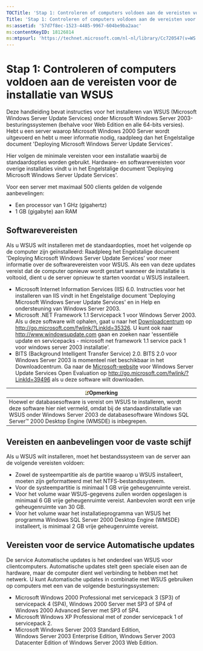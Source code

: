```yaml
---
TOCTitle: 'Stap 1: Controleren of computers voldoen aan de vereisten voor de installatie van WSUS'
Title: 'Stap 1: Controleren of computers voldoen aan de vereisten voor de installatie van WSUS'
ms:assetid: '57d7f8ec-1523-4485-9967-604be9ba2aac'
ms:contentKeyID: 18126814
ms:mtpsurl: 'https://technet.microsoft.com/nl-nl/library/Cc720547(v=WS.10)'
---
```


Stap 1: Controleren of computers voldoen aan de vereisten voor de installatie van WSUS
======================================================================================

Deze handleiding bevat instructies voor het installeren van WSUS (Microsoft Windows Server Update Services) onder Microsoft Windows Server 2003-besturingssystemen (behalve voor Web Edition en alle 64-bits versies). Hebt u een server waarop Microsoft Windows 2000 Server wordt uitgevoerd en hebt u meer informatie nodig, raadpleeg dan het Engelstalige document 'Deploying Microsoft Windows Server Update Services'.

Hier volgen de minimale vereisten voor een installatie waarbij de standaardopties worden gebruikt. Hardware- en softwarevereisten voor overige installaties vindt u in het Engelstalige document 'Deploying Microsoft Windows Server Update Services'.

Voor een server met maximaal 500 clients gelden de volgende aanbevelingen:

-   Een processor van 1 GHz (gigahertz)
-   1 GB (gigabyte) aan RAM

Softwarevereisten
-----------------

Als u WSUS wilt installeren met de standaardopties, moet het volgende op de computer zijn geïnstalleerd: Raadpleeg het Engelstalige document 'Deploying Microsoft Windows Server Update Services' voor meer informatie over de softwarevereisten voor WSUS. Als een van deze updates vereist dat de computer opnieuw wordt gestart wanneer de installatie is voltooid, dient u de server opnieuw te starten voordat u WSUS installeert.

-   Microsoft Internet Information Services (IIS) 6.0. Instructies voor het installeren van IIS vindt in het Engelstalige document 'Deploying Microsoft Windows Server Update Services' en in Help en ondersteuning van Windows Server 2003.
-   Microsoft .NET Framework 1.1 Servicepack 1 voor Windows Server 2003. Als u deze software wilt ophalen, gaat u naar het [Downloadcentrum](http://go.microsoft.com/fwlink/?linkid=47358) op http://go.microsoft.com/fwlink/?LinkId=35326.
    U kunt ook naar http://www.windowsupdate.com gaan en zoeken naar 'essentiële update en servicepacks - microsoft net framework 1.1 service pack 1 voor windows server 2003 installatie'.
-   BITS (Background Intelligent Transfer Service) 2.0. BITS 2.0 voor Windows Server 2003 is momenteel niet beschikbaar in het Downloadcentrum. Ga naar de [Microsoft-website](http://go.microsoft.com/fwlink/?linkid=47357) voor Windows Server Update Services Open Evaluation op http://go.microsoft.com/fwlink/?LinkId=39496 als u deze software wilt downloaden.

| ![](images/Cc720547.note(WS.10).gif)Opmerking                                                                                                                                                                                   |
|--------------------------------------------------------------------------------------------------------------------------------------------------------------------------------------------------------------------------------------------------------------|
| Hoewel er databasesoftware is vereist om WSUS te installeren, wordt deze software hier niet vermeld, omdat bij de standaardinstallatie van WSUS onder Windows Server 2003 de databasesoftware Windows SQL Server™ 2000 Desktop Engine (WMSDE) is inbegrepen. |

Vereisten en aanbevelingen voor de vaste schijf
-----------------------------------------------

Als u WSUS wilt installeren, moet het bestandssysteem van de server aan de volgende vereisten voldoen:

-   Zowel de systeempartitie als de partitie waarop u WSUS installeert, moeten zijn geformatteerd met het NTFS-bestandssysteem.
-   Voor de systeempartitie is minimaal 1 GB vrije geheugenruimte vereist.
-   Voor het volume waar WSUS-gegevens zullen worden opgeslagen is minimaal 6 GB vrije geheugenruimte vereist. Aanbevolen wordt een vrije geheugenruimte van 30 GB.
-   Voor het volume waar het installatieprogramma van WSUS het programma Windows SQL Server 2000 Desktop Engine (WMSDE) installeert, is minimaal 2 GB vrije geheugenruimte vereist.

Vereisten voor de service Automatische updates
----------------------------------------------

De service Automatische updates is het onderdeel van WSUS voor clientcomputers. Automatische updates stelt geen speciale eisen aan de hardware, maar de computer dient wel verbinding te hebben met het netwerk. U kunt Automatische updates in combinatie met WSUS gebruiken op computers met een van de volgende besturingssystemen:

-   Microsoft Windows 2000 Professional met servicepack 3 (SP3) of servicepack 4 (SP4), Windows 2000 Server met SP3 of SP4 of Windows 2000 Advanced Server met SP3 of SP4.
-   Microsoft Windows XP Professional met of zonder servicepack 1 of servicepack 2.
-   Microsoft Windows Server 2003 Standard Edition, Windows Server 2003 Enterprise Edition, Windows Server 2003 Datacenter Edition of Windows Server 2003 Web Edition.
